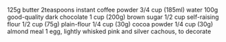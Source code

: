 125g butter 
2teaspoons instant coffee powder
3/4 cup (185ml) water
100g good-quality dark chocolate
1 cup (200g) brown sugar
1/2 cup self-raising flour
1/2 cup (75g) plain-flour
1/4 cup (30g) cocoa powder
1/4 cup (30g) almond meal
1 egg, lightly whisked
pink and silver cachous, to decorate